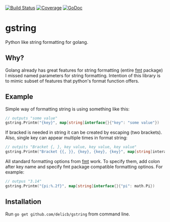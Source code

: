 [![Build Status](https://travis-ci.org/delicb/gstring.svg?branch=master)](https://travis-ci.org/delicb/gstring)
[![Coverage](https://img.shields.io/badge/coverage-87.0%-brightgreen.svg)](http://gocover.io/github.com/delicb/gstring)
[![GoDoc](http://godoc.org/github.com/delicb/gstring?status.png)](http://godoc.org/github.com/delicb/gstring)
# gstring
Python like string formatting for golang.

## Why?
Golang already has great features for string formatting (entire [fmt](https://golang.org/pkg/fmt/) package) I missed named parameters for string formatting. Intention of this library is to mimic subset of features that python's format function offers.

## Example
Simple way of formatting string is using something like this:

```go
// outputs "some value"
gstring.Printm("{key}", map[string]interface{}{"key": "some value"})
```

If bracked is needed in string it can be created by escaping (two brackets). Also, single key can appear multiple times in format string:

```go
// outpits "Bracket {, }, key value, key value, key value"
gstring.Printm("Bracket {{, }}, {key}, {key}, {key}", map[string]interaface{}{"key", "key value"})
```

All standard formatting options from [fmt](https://golang.org/pkg/fmt) work. To specify them, add colon after key name and specify fmt package compatible formatting optinos. For example:

```go
// outpus "3.14"
gstring.Printm("{pi:%.2f}", map[string]interface{}{"pi": math.Pi})
```

## Installation
Run `go get github.com/delicb/gstring` from command line.
